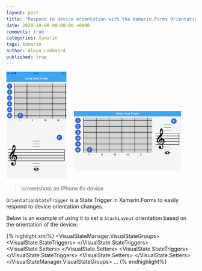 ```yaml
---
layout: post
title: "Respond to device orientation with the Xamarin.Forms Orientation State Trigger"
date: 2020-10-08 00:00:00 +0000
comments: true
categories: Xamarin
tags: Xamarin
author: Alwyn Lombaard
published: true
---
```


<span>
<a href="/images/notefinder_portrait.png" target="_blank"><img src="/images/notefinder_portrait.png" alt="Step 1" width="160"/></a><a href="/images/notefinder_landscape.png" target="_blank"><img style="margin:20px" src="/images/notefinder_landscape.png" alt="Step 1" height="160" /></a>
</span>

>screenshots on iPhone 6s device



 `OrientationStateTrigger` is a State Trigger in Xamarin.Forms to easily respond to device orientation changes. 

Below is an example of using it to set a `StackLayout` orientation based on the orientation of the device:

{% highlight xml%}
<StackLayout x:Name="mainStack">
    <VisualStateManager.VisualStateGroups>
    <VisualStateGroup Name="OrientationStates">
            <VisualState Name="Portrait">
                <VisualState.StateTriggers>
                <OrientationStateTrigger Orientation="Portrait"/>
                </VisualState.StateTriggers>
                <VisualState.Setters>
                <Setter Property="Orientation" Value="Vertical" />
                </VisualState.Setters>
            </VisualState>
            <VisualState Name="Landscape">
                <VisualState.StateTriggers>
                <OrientationStateTrigger Orientation="Landscape"/>
                </VisualState.StateTriggers>
                <VisualState.Setters>
                <Setter Property="Orientation" Value="Horizontal" />
                </VisualState.Setters>
            </VisualState>
    </VisualStateGroup>
    </VisualStateManager.VisualStateGroups>
    ...
</StackLayout>
{% endhighlight%}
 

